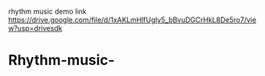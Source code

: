 rhythm music demo link https://drive.google.com/file/d/1xAKLmHlfUgIy5_bBvuDGCrHkL8De5ro7/view?usp=drivesdk
# Rhythm-music-
